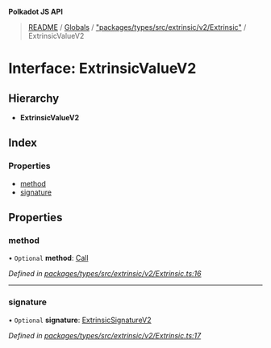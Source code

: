 **Polkadot JS API**

> [README](../README.md) / [Globals](../globals.md) / ["packages/types/src/extrinsic/v2/Extrinsic"](../modules/_packages_types_src_extrinsic_v2_extrinsic_.md) / ExtrinsicValueV2

# Interface: ExtrinsicValueV2

## Hierarchy

* **ExtrinsicValueV2**

## Index

### Properties

* [method](_packages_types_src_extrinsic_v2_extrinsic_.extrinsicvaluev2.md#method)
* [signature](_packages_types_src_extrinsic_v2_extrinsic_.extrinsicvaluev2.md#signature)

## Properties

### method

• `Optional` **method**: [Call](../classes/_packages_types_src_generic_call_.call.md)

*Defined in [packages/types/src/extrinsic/v2/Extrinsic.ts:16](https://github.com/polkadot-js/api/blob/c27e41be3/packages/types/src/extrinsic/v2/Extrinsic.ts#L16)*

___

### signature

• `Optional` **signature**: [ExtrinsicSignatureV2](../classes/_packages_types_src_extrinsic_v2_extrinsicsignature_.extrinsicsignaturev2.md)

*Defined in [packages/types/src/extrinsic/v2/Extrinsic.ts:17](https://github.com/polkadot-js/api/blob/c27e41be3/packages/types/src/extrinsic/v2/Extrinsic.ts#L17)*
